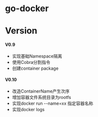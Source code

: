 # go-docker



# Version
#### V0.9
+ 实现基础Namespace隔离
+ 使用Cobra分割指令
+ 创建container package

#### V0.10
+ 改造ContainerName产生次序
+ 增加容器文件系统目录为rootfs
+ 实现docker run --name=xx 指定容器名称
+ 实现docker logs
